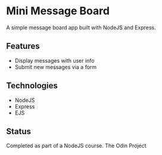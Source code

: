 # Mini Message Board

A simple message board app built with NodeJS and Express.

## Features
- Display messages with user info
- Submit new messages via a form

## Technologies
- NodeJS
- Express
- EJS

## Status
Completed as part of a NodeJS course. The Odin Project
